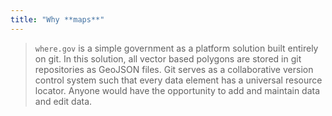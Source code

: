 ```yaml
---
title: "Why **maps**"
---
```


> `where.gov` is a simple government as a platform solution built entirely on git.
> In this solution, all vector based polygons are stored in git repositories as GeoJSON files.
> Git serves as a collaborative version control system such that every data element has a universal resource locator.
> Anyone would have the opportunity to add and maintain data and edit data.
